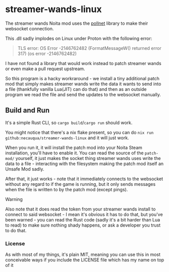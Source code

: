 # streamer-wands-linux

The streamer wands Noita mod uses the
[pollnet](https://github.com/probable-basilisk/pollnet) library to make their
websocket connection.

This .dll sadly implodes on Linux under Proton with the following error:
> TLS error: OS Error -2146762482 (FormatMessageW() returned error 317) (os error -2146762482)

I have not found a library that would work instead to patch streamer wands or
even make a pull request upstream.

So this program is a hacky workraround - we install a tiny additional patch mod
that simply makes streamer wands write the data it wants to send into a file
(thankfully vanilla Lua(JIT) can do that) and then as an outside program we
read the file and send the updates to the websocket manually.

## Build and Run

It's a simple Rust CLI, so `cargo build`/`cargo run` should work.

You might notice that there's a nix flake present, so you can do
`nix run github:necauqua/streamer-wands-linux` and it will just work.

When you run it, it will install the patch mod into your Noita Steam
installation, you'll have to enable it. You can read the source of the
`patch-mod/` yourself, it just makes the socket thing streamer wands uses
write the data to a file - interacting with the filesystem making the patch mod
itself an Unsafe Mod sadly.

After that, it just works - note that it immediately connects to the websocket
without any regard to if the game is running, but it only sends messages when
the file is written to by the patch mod (except pings).

> [!WARNING]
> Also note that it does read the token from your streamer wands install to
> connect to said websocket - I mean it's obvious it has to do that, but you've
> been warned - you can read the Rust code (sadly it's a bit harder than Lua to
> read) to make sure nothing shady happens, or ask a developer you trust to do
> that.

### License
As with most of my things, it's plain MIT, meaning you can use this in most
conceivable ways if you include the LICENSE file which has my name on top of it

